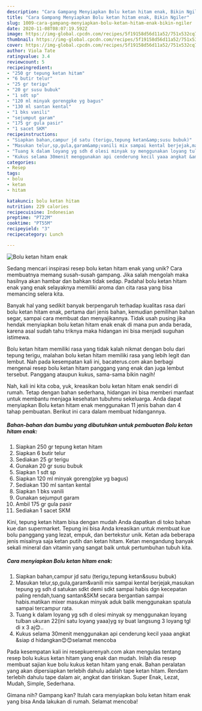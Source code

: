 ```yaml
---
description: "Cara Gampang Menyiapkan Bolu ketan hitam enak, Bikin Ngiler"
title: "Cara Gampang Menyiapkan Bolu ketan hitam enak, Bikin Ngiler"
slug: 1009-cara-gampang-menyiapkan-bolu-ketan-hitam-enak-bikin-ngiler
date: 2020-11-08T08:07:19.592Z
image: https://img-global.cpcdn.com/recipes/5f19158d56d11a52/751x532cq70/bolu-ketan-hitam-enak-foto-resep-utama.jpg
thumbnail: https://img-global.cpcdn.com/recipes/5f19158d56d11a52/751x532cq70/bolu-ketan-hitam-enak-foto-resep-utama.jpg
cover: https://img-global.cpcdn.com/recipes/5f19158d56d11a52/751x532cq70/bolu-ketan-hitam-enak-foto-resep-utama.jpg
author: Viola Tate
ratingvalue: 3.4
reviewcount: 5
recipeingredient:
- "250 gr tepung ketan hitam"
- "6 butir telur"
- "25 gr terigu"
- "20 gr susu bubuk"
- "1 sdt sp"
- "120 ml minyak gorengpke yg bagus"
- "130 ml santan kental"
- "1 bks vanili"
- "sejumput garam"
- "175 gr gula pasir"
- "1 sacet SKM"
recipeinstructions:
- "Siapkan bahan,campur jd satu (terigu,tepung ketan&amp;susu bubuk)"
- "Masukan telur,sp,gula,garam&amp;vanili mix sampai kental berjejak,masukan tepung yg sdh d satukan sdkt demi sdkt sampai habis dgn kecepatan paling rendah,tuang santan&amp;SKM secara bergantian sampai habis.matikan mixer masukan minyak aduk balik menggunakan spatula sampai tercampur rata."
- "Tuang k dalam loyang yg sdh d olesi minyak sy menggunakan loyang tulban ukuran 22(ini satu loyang yaaa)yg sy buat langsung 3 loyang tgl di x 3 aj😊.."
- "Kukus selama 30menit menggunakan api cenderung kecil yaaa angkat &amp;siap d hidangkan😊😊selamat mencoba"
categories:
- Resep
tags:
- bolu
- ketan
- hitam

katakunci: bolu ketan hitam 
nutrition: 229 calories
recipecuisine: Indonesian
preptime: "PT22M"
cooktime: "PT55M"
recipeyield: "3"
recipecategory: Lunch

---
```



![Bolu ketan hitam enak](https://img-global.cpcdn.com/recipes/5f19158d56d11a52/751x532cq70/bolu-ketan-hitam-enak-foto-resep-utama.jpg)

Sedang mencari inspirasi resep bolu ketan hitam enak yang unik? Cara membuatnya memang susah-susah gampang. Jika salah mengolah maka hasilnya akan hambar dan bahkan tidak sedap. Padahal bolu ketan hitam enak yang enak selayaknya memiliki aroma dan cita rasa yang bisa memancing selera kita.

Banyak hal yang sedikit banyak berpengaruh terhadap kualitas rasa dari bolu ketan hitam enak, pertama dari jenis bahan, kemudian pemilihan bahan segar, sampai cara membuat dan menyajikannya. Tidak usah pusing jika hendak menyiapkan bolu ketan hitam enak enak di mana pun anda berada, karena asal sudah tahu triknya maka hidangan ini bisa menjadi suguhan istimewa.

Bolu ketan hitam memiliki rasa yang tidak kalah nikmat dengan bolu dari tepung terigu, malahan bolu ketan hitam memiliki rasa yang lebih legit dan lembut. Nah pada kesempatan kali ini, bacaterus.com akan berbagi mengenai resep bolu ketan hitam panggang yang enak dan juga lembut tersebut. Panggang ataupun kukus, sama-sama bikin nagih!


Nah, kali ini kita coba, yuk, kreasikan bolu ketan hitam enak sendiri di rumah. Tetap dengan bahan sederhana, hidangan ini bisa memberi manfaat untuk membantu menjaga kesehatan tubuhmu sekeluarga. Anda dapat menyiapkan Bolu ketan hitam enak menggunakan 11 jenis bahan dan 4 tahap pembuatan. Berikut ini cara dalam membuat hidangannya.

<!--inarticleads1-->

##### Bahan-bahan dan bumbu yang dibutuhkan untuk pembuatan Bolu ketan hitam enak:

1. Siapkan 250 gr tepung ketan hitam
1. Siapkan 6 butir telur
1. Sediakan 25 gr terigu
1. Gunakan 20 gr susu bubuk
1. Siapkan 1 sdt sp
1. Siapkan 120 ml minyak goreng(pke yg bagus)
1. Sediakan 130 ml santan kental
1. Siapkan 1 bks vanili
1. Gunakan sejumput garam
1. Ambil 175 gr gula pasir
1. Sediakan 1 sacet SKM


Kini, tepung ketan hitam bisa dengan mudah Anda dapatkan di toko bahan kue dan supermarket. Tepung ini bisa Anda kreasikan untuk membuat kue bolu panggang yang lezat, empuk, dan bertekstur unik. Ketan ada beberapa jenis misalnya saja ketan putih dan ketan hitam. Ketan mengandung banyak sekali mineral dan vitamin yang sangat baik untuk pertumbuhan tubuh kita. 

<!--inarticleads2-->

##### Cara menyiapkan Bolu ketan hitam enak:

1. Siapkan bahan,campur jd satu (terigu,tepung ketan&amp;susu bubuk)
1. Masukan telur,sp,gula,garam&amp;vanili mix sampai kental berjejak,masukan tepung yg sdh d satukan sdkt demi sdkt sampai habis dgn kecepatan paling rendah,tuang santan&amp;SKM secara bergantian sampai habis.matikan mixer masukan minyak aduk balik menggunakan spatula sampai tercampur rata.
1. Tuang k dalam loyang yg sdh d olesi minyak sy menggunakan loyang tulban ukuran 22(ini satu loyang yaaa)yg sy buat langsung 3 loyang tgl di x 3 aj😊..
1. Kukus selama 30menit menggunakan api cenderung kecil yaaa angkat &amp;siap d hidangkan😊😊selamat mencoba


Pada kesempatan kali ini resepkuerenyah.com akan mengulas tentang resep bolu kukus ketan hitam yang enak dan mudah. Inilah dia resep membuat sajian kue bolu kukus ketan hitam yang enak. Bahan peralatan yang akan dipersiapkan terlebih dahulu adalah tape ketan hitam. Rendam terlebih dahulu tape dalam air, angkat dan tiriskan. Super Enak, Lezat, Mudah, Simple, Sederhana. 

Gimana nih? Gampang kan? Itulah cara menyiapkan bolu ketan hitam enak yang bisa Anda lakukan di rumah. Selamat mencoba!
